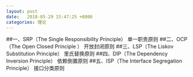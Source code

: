 ```yaml
---
layout: post
date:   2018-05-29 15:47:25 +0800
categories: 理论 
---
```

##一、SRP（The Single Responsibility Principle）
单一职责原则
##二、OCP（The Open Closed Principle ）
开放封闭原则
##三、LSP（The Liskov Substitution Principle）
里氏替换原则
##四、DIP（The Dependency Inversion Principle）
依赖倒置原则
##五、ISP（The Interface Segregation Principle）
接口分类原则
